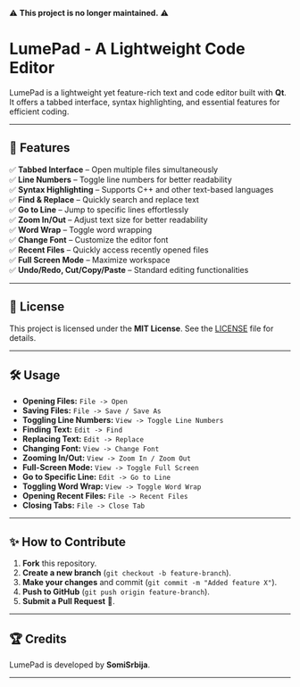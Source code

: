 ⚠️ **This project is no longer maintained.** ⚠️


# LumePad - A Lightweight Code Editor


LumePad is a lightweight yet feature-rich text and code editor built with **Qt**. It offers a tabbed interface, syntax highlighting, and essential features for efficient coding.

---

## 🚀 Features

✅ **Tabbed Interface** – Open multiple files simultaneously  
✅ **Line Numbers** – Toggle line numbers for better readability  
✅ **Syntax Highlighting** – Supports C++ and other text-based languages  
✅ **Find & Replace** – Quickly search and replace text  
✅ **Go to Line** – Jump to specific lines effortlessly  
✅ **Zoom In/Out** – Adjust text size for better readability  
✅ **Word Wrap** – Toggle word wrapping  
✅ **Change Font** – Customize the editor font  
✅ **Recent Files** – Quickly access recently opened files  
✅ **Full Screen Mode** – Maximize workspace  
✅ **Undo/Redo, Cut/Copy/Paste** – Standard editing functionalities  

---

## 📜 License

This project is licensed under the **MIT License**. See the [LICENSE](LICENSE) file for details.

---

## 🛠️ Usage

- **Opening Files:** `File -> Open`
- **Saving Files:** `File -> Save / Save As`
- **Toggling Line Numbers:** `View -> Toggle Line Numbers`
- **Finding Text:** `Edit -> Find`
- **Replacing Text:** `Edit -> Replace`
- **Changing Font:** `View -> Change Font`
- **Zooming In/Out:** `View -> Zoom In / Zoom Out`
- **Full-Screen Mode:** `View -> Toggle Full Screen`
- **Go to Specific Line:** `Edit -> Go to Line`
- **Toggling Word Wrap:** `View -> Toggle Word Wrap`
- **Opening Recent Files:** `File -> Recent Files`
- **Closing Tabs:** `File -> Close Tab`

---

## ✨ How to Contribute

1. **Fork** this repository.
2. **Create a new branch** (`git checkout -b feature-branch`).
3. **Make your changes** and commit (`git commit -m "Added feature X"`).
4. **Push to GitHub** (`git push origin feature-branch`).
5. **Submit a Pull Request** 🚀.

---

## 🏆 Credits

LumePad is developed by **SomiSrbija**.  

---
